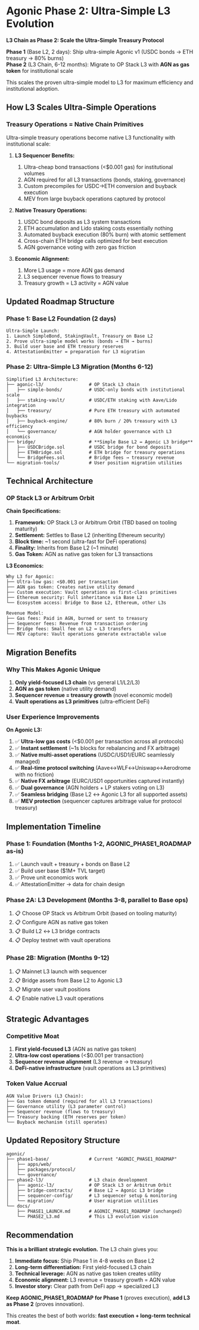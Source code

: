 # Agonic Phase 2: Ultra-Simple L3 Evolution

**L3 Chain as Phase 2: Scale the Ultra-Simple Treasury Protocol**

**Phase 1** (Base L2, 2 days): Ship ultra-simple Agonic v1 (USDC bonds → ETH treasury → 80% burns)  
**Phase 2** (L3 Chain, 6-12 months): Migrate to OP Stack L3 with **AGN as gas token** for institutional scale

This scales the proven ultra-simple model to L3 for maximum efficiency and institutional adoption.

## How L3 Scales Ultra-Simple Operations

### **Treasury Operations = Native Chain Primitives**

Ultra-simple treasury operations become native L3 functionality with institutional scale:

1. **L3 Sequencer Benefits:**
   1. Ultra-cheap bond transactions (<$0.001 gas) for institutional volumes
   2. AGN required for all L3 transactions (bonds, staking, governance)
   3. Custom precompiles for USDC→ETH conversion and buyback execution
   4. MEV from large buyback operations captured by protocol

2. **Native Treasury Operations:**
   1. USDC bond deposits as L3 system transactions
   2. ETH accumulation and Lido staking costs essentially nothing
   3. Automated buyback execution (80% burn) with atomic settlement
   4. Cross-chain ETH bridge calls optimized for best execution
   5. AGN governance voting with zero gas friction

3. **Economic Alignment:**
   1. More L3 usage = more AGN gas demand
   2. L3 sequencer revenue flows to treasury
   3. Treasury growth = L3 activity = AGN value

## Updated Roadmap Structure

### **Phase 1: Base L2 Foundation** (2 days)
```
Ultra-Simple Launch:
1. Launch SimpleBond, StakingVault, Treasury on Base L2
2. Prove ultra-simple model works (bonds → ETH → burns)
3. Build user base and ETH treasury reserves
4. AttestationEmitter = preparation for L3 migration
```

### **Phase 2: Ultra-Simple L3 Migration** (Months 6-12)
```
Simplified L3 Architecture:
├── agonic-l3/                 # OP Stack L3 chain
│   ├── simple-bonds/          # USDC-only bonds with institutional scale
│   ├── staking-vault/         # USDC/ETH staking with Aave/Lido integration
│   ├── treasury/              # Pure ETH treasury with automated buybacks
│   ├── buyback-engine/        # 80% burn / 20% treasury with L3 efficiency
│   └── governance/            # AGN holder governance with L3 economics
├── bridge/                    # **Simple Base L2 ↔ Agonic L3 bridge**
│   ├── USDCBridge.sol         # USDC bridge for bond deposits
│   ├── ETHBridge.sol          # ETH bridge for treasury operations
│   └── BridgeFees.sol         # Bridge fees → treasury revenue
└── migration-tools/           # User position migration utilities
```

## Technical Architecture

### **OP Stack L3 or Arbitrum Orbit**

**Chain Specifications:**
1. **Framework:** OP Stack L3 or Arbitrum Orbit (TBD based on tooling maturity)
2. **Settlement:** Settles to Base L2 (inheriting Ethereum security)  
3. **Block time:** ~1 second (ultra-fast for DeFi operations)
4. **Finality:** Inherits from Base L2 (~1 minute) 
5. **Gas Token:** AGN as native gas token for L3 transactions

**L3 Economics:**
```
Why L3 for Agonic:
├── Ultra-low gas: <$0.001 per transaction
├── AGN gas token: Creates native utility demand
├── Custom execution: Vault operations as first-class primitives  
├── Ethereum security: Full inheritance via Base L2
└── Ecosystem access: Bridge to Base L2, Ethereum, other L3s

Revenue Model:
├── Gas fees: Paid in AGN, burned or sent to treasury
├── Sequencer fees: Revenue from transaction ordering
├── Bridge fees: Small fee on L2 ↔ L3 transfers
└── MEV capture: Vault operations generate extractable value
```

## Migration Benefits

### **Why This Makes Agonic Unique**

1. **Only yield-focused L3 chain** (vs general L1/L2/L3)
2. **AGN as gas token** (native utility demand)
3. **Sequencer revenue = treasury growth** (novel economic model)  
4. **Vault operations as L3 primitives** (ultra-efficient DeFi)

### **User Experience Improvements**

**On Agonic L3:**
1. ✅ **Ultra-low gas costs** (<$0.001 per transaction across all protocols)
2. ✅ **Instant settlement** (~1s blocks for rebalancing and FX arbitrage)
3. ✅ **Native multi-asset operations** (USDC/USD1/EURC seamlessly managed)
4. ✅ **Real-time protocol switching** (Aave↔WLF↔Uniswap↔Aerodrome with no friction)
5. ✅ **Native FX arbitrage** (EURC/USD1 opportunities captured instantly)
6. ✅ **Dual governance** (AGN holders + LP stakers voting on L3)
7. ✅ **Seamless bridging** (Base L2 ↔ Agonic L3 for all supported assets)
8. ✅ **MEV protection** (sequencer captures arbitrage value for protocol treasury)

## Implementation Timeline

### **Phase 1: Foundation** (Months 1-2, AGONIC_PHASE1_ROADMAP as-is)
1. ✅ Launch vault + treasury + bonds on Base L2
2. ✅ Build user base ($1M+ TVL target)
3. ✅ Prove unit economics work
4. ✅ AttestationEmitter → data for chain design

### **Phase 2A: L3 Development** (Months 3-8, parallel to Base ops)
1. 📋 Choose OP Stack vs Arbitrum Orbit (based on tooling maturity)
2. 📋 Configure AGN as native gas token  
3. 📋 Build L2 ↔ L3 bridge contracts
4. 📋 Deploy testnet with vault operations

### **Phase 2B: Migration** (Months 9-12)
1. 📋 Mainnet L3 launch with sequencer
2. 📋 Bridge assets from Base L2 to Agonic L3  
3. 📋 Migrate user vault positions
4. 📋 Enable native L3 vault operations

## Strategic Advantages

### **Competitive Moat**
1. **First yield-focused L3** (AGN as native gas token)
2. **Ultra-low cost operations** (<$0.001 per transaction)  
3. **Sequencer revenue alignment** (L3 revenue → treasury)
4. **DeFi-native infrastructure** (vault operations as L3 primitives)

### **Token Value Accrual**
```
AGN Value Drivers (L3 Chain):
├── Gas token demand (required for all L3 transactions)
├── Governance utility (L3 parameter control)  
├── Sequencer revenue (flows to treasury)
├── Treasury backing (ETH reserves per token)
└── Buyback mechanism (still operates)
```

## Updated Repository Structure

```
agonic/
├── phase1-base/               # Current "AGONIC_PHASE1_ROADMAP"
│   ├── apps/web/
│   ├── packages/protocol/
│   └── governance/
├── phase2-l3/                 # L3 chain development
│   ├── agonic-l3/             # OP Stack L3 or Arbitrum Orbit
│   ├── bridge-contracts/      # Base L2 ↔ Agonic L3 bridge
│   ├── sequencer-config/      # L3 sequencer setup & monitoring
│   └── migration/             # User migration utilities
└── docs/
    ├── PHASE1_LAUNCH.md       # AGONIC_PHASE1_ROADMAP (unchanged)
    └── PHASE2_L3.md           # This L3 evolution vision
```

## Recommendation

**This is a brilliant strategic evolution.** The L3 chain gives you:

1. **Immediate focus:** Ship Phase 1 in 4-8 weeks on Base L2
2. **Long-term differentiation:** First yield-focused L3 chain  
3. **Technical leverage:** AGN as native gas token creates utility
4. **Economic alignment:** L3 revenue = treasury growth = AGN value
5. **Investor story:** Clear path from DeFi app → specialized L3

**Keep AGONIC_PHASE1_ROADMAP for Phase 1** (proves execution), **add L3 as Phase 2** (proves innovation).

This creates the best of both worlds: **fast execution + long-term technical moat**.
